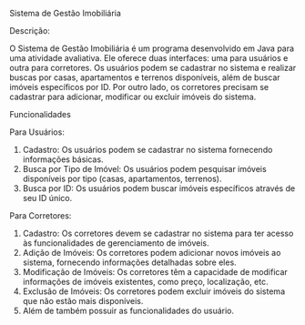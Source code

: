 Sistema de Gestão Imobiliária


Descrição:

O Sistema de Gestão Imobiliária é um programa desenvolvido em Java para uma atividade avaliativa. Ele oferece duas interfaces: uma para usuários e outra para corretores. Os usuários podem se cadastrar no sistema e realizar buscas por casas, apartamentos e terrenos disponíveis, além de buscar imóveis específicos por ID. Por outro lado, os corretores precisam se cadastrar para adicionar, modificar ou excluir imóveis do sistema.



Funcionalidades

Para Usuários:
1. Cadastro: Os usuários podem se cadastrar no sistema fornecendo informações básicas.
2. Busca por Tipo de Imóvel: Os usuários podem pesquisar imóveis disponíveis por tipo (casas, apartamentos, terrenos).
3. Busca por ID: Os usuários podem buscar imóveis específicos através de seu ID único.


Para Corretores:
1. Cadastro: Os corretores devem se cadastrar no sistema para ter acesso às funcionalidades de gerenciamento de imóveis.
2. Adição de Imóveis: Os corretores podem adicionar novos imóveis ao sistema, fornecendo informações detalhadas sobre eles.
3. Modificação de Imóveis: Os corretores têm a capacidade de modificar informações de imóveis existentes, como preço, localização, etc.
4. Exclusão de Imóveis: Os corretores podem excluir imóveis do sistema que não estão mais disponíveis.
5. Além de também possuir as funcionalidades do usuário.
